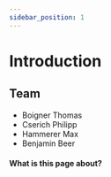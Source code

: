 ```yaml
---
sidebar_position: 1
---
```


# Introduction

## Team
- Boigner Thomas
- Cserich Philipp
- Hammerer Max
- Benjamin Beer

#### What is this page about?


